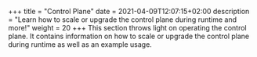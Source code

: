 +++
title = "Control Plane"
date = 2021-04-09T12:07:15+02:00
description = "Learn how to scale or upgrade the control plane during runtime and more!"
weight = 20
+++
This section throws light on operating the control plane. It contains information on how to scale or upgrade the control plane during runtime as well as an example usage.
